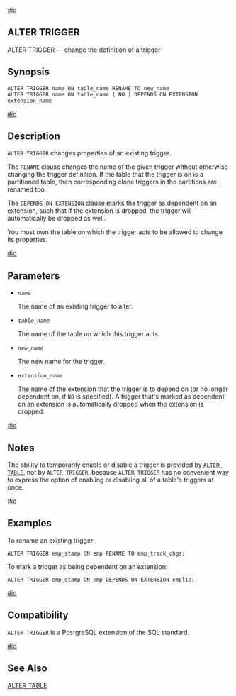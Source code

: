 [#id](#SQL-ALTERTRIGGER)

## ALTER TRIGGER

ALTER TRIGGER — change the definition of a trigger

## Synopsis

```
ALTER TRIGGER name ON table_name RENAME TO new_name
ALTER TRIGGER name ON table_name [ NO ] DEPENDS ON EXTENSION extension_name
```

[#id](#id-1.9.3.41.5)

## Description

`ALTER TRIGGER` changes properties of an existing trigger.

The `RENAME` clause changes the name of the given trigger without otherwise changing the trigger definition. If the table that the trigger is on is a partitioned table, then corresponding clone triggers in the partitions are renamed too.

The `DEPENDS ON EXTENSION` clause marks the trigger as dependent on an extension, such that if the extension is dropped, the trigger will automatically be dropped as well.

You must own the table on which the trigger acts to be allowed to change its properties.

[#id](#id-1.9.3.41.6)

## Parameters

- _`name`_

  The name of an existing trigger to alter.

- _`table_name`_

  The name of the table on which this trigger acts.

- _`new_name`_

  The new name for the trigger.

- _`extension_name`_

  The name of the extension that the trigger is to depend on (or no longer dependent on, if `NO` is specified). A trigger that's marked as dependent on an extension is automatically dropped when the extension is dropped.

[#id](#id-1.9.3.41.7)

## Notes

The ability to temporarily enable or disable a trigger is provided by [`ALTER TABLE`](sql-altertable), not by `ALTER TRIGGER`, because `ALTER TRIGGER` has no convenient way to express the option of enabling or disabling all of a table's triggers at once.

[#id](#id-1.9.3.41.8)

## Examples

To rename an existing trigger:

```
ALTER TRIGGER emp_stamp ON emp RENAME TO emp_track_chgs;
```

To mark a trigger as being dependent on an extension:

```
ALTER TRIGGER emp_stamp ON emp DEPENDS ON EXTENSION emplib;
```

[#id](#id-1.9.3.41.9)

## Compatibility

`ALTER TRIGGER` is a PostgreSQL extension of the SQL standard.

[#id](#id-1.9.3.41.10)

## See Also

[ALTER TABLE](sql-altertable)
